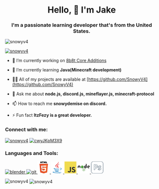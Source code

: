 <h1 align="center">Hello, 👋 I'm Jake</h1>
<h3 align="center">I'm a passionate learning developer that's from the United States.</h3>

<p align="left"> <img src="https://komarev.com/ghpvc/?username=snowyv4&label=Profile%20views&color=0e75b6&style=flat" alt="snowyv4" /> </p>

<p align="left"> <a href="https://github.com/ryo-ma/github-profile-trophy"><img src="https://github-profile-trophy.vercel.app/?username=snowyv4" alt="snowyv4" /></a> </p>

- 🔭 I’m currently working on [8b8t Core Additions](https://github.com/SnowyV4/8bCore-Additions/tree/main)

- 🌱 I’m currently learning **Java(Minecraft development)**

- 👨‍💻 All of my projects are available at [https://github.com/SnowyV4](https://github.com/SnowyV4)

- 💬 Ask me about **node.js, discord.js, mineflayer.js, minecraft-protocol**

- 📫 How to reach me **snowydemise on discord.**

- ⚡ Fun fact **ItzFezy is a great developer.**

<h3 align="left">Connect with me:</h3>
<p align="left">
<a href="https://www.youtube.com/channel/UCr05biMySGnO__FGKx_Nyyw" target="blank"><img align="center" src="https://raw.githubusercontent.com/rahuldkjain/github-profile-readme-generator/master/src/images/icons/Social/youtube.svg" alt="snowyv4" height="30" width="40" /></a>
<a href="snowydemise" target="blank"><img align="center" src="https://raw.githubusercontent.com/rahuldkjain/github-profile-readme-generator/master/src/images/icons/Social/discord.svg" alt="cwyJKpM3X9" height="30" width="40" /></a>
</p>

<h3 align="left">Languages and Tools:</h3>
<p align="left"> <a href="https://www.blender.org/" target="_blank" rel="noreferrer"> <img src="https://download.blender.org/branding/community/blender_community_badge_white.svg" alt="blender" width="40" height="40"/> </a> <a href="https://git-scm.com/" target="_blank" rel="noreferrer"> <img src="https://www.vectorlogo.zone/logos/git-scm/git-scm-icon.svg" alt="git" width="40" height="40"/> </a> <a href="https://www.w3.org/html/" target="_blank" rel="noreferrer"> <img src="https://raw.githubusercontent.com/devicons/devicon/master/icons/html5/html5-original-wordmark.svg" alt="html5" width="40" height="40"/> </a> <a href="https://www.java.com" target="_blank" rel="noreferrer"> <img src="https://raw.githubusercontent.com/devicons/devicon/master/icons/java/java-original.svg" alt="java" width="40" height="40"/> </a> <a href="https://developer.mozilla.org/en-US/docs/Web/JavaScript" target="_blank" rel="noreferrer"> <img src="https://raw.githubusercontent.com/devicons/devicon/master/icons/javascript/javascript-original.svg" alt="javascript" width="40" height="40"/> </a> <a href="https://nodejs.org" target="_blank" rel="noreferrer"> <img src="https://raw.githubusercontent.com/devicons/devicon/master/icons/nodejs/nodejs-original-wordmark.svg" alt="nodejs" width="40" height="40"/> </a> <a href="https://www.photoshop.com/en" target="_blank" rel="noreferrer"> <img src="https://raw.githubusercontent.com/devicons/devicon/master/icons/photoshop/photoshop-line.svg" alt="photoshop" width="40" height="40"/> </a> </p>

<p><img align="left" src="https://github-readme-stats.vercel.app/api/top-langs?username=snowyv4&show_icons=true&locale=en&layout=compact" alt="snowyv4" /></p>

<p>&nbsp;<img align="center" src="https://github-readme-stats.vercel.app/api?username=snowyv4&show_icons=true&locale=en" alt="snowyv4" /></p>
